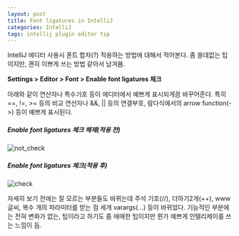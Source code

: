 ```yaml
---
layout: post
title: Font ligatures in IntelliJ
categories: IntelliJ
tags: intellij plugin editor tip
---
```


IntelliJ 에디터 사용시 폰트 합자(?) 적용하는 방법에 대해서 적어본다. 좀 쓸데없는 팁이지만, 괜히 이쁘게 쓰는 방법 같아서 남겨봄.

**Settings > Editor > Font > Enable font ligatures 체크**

아래와 같이 연산자나 특수기호 등이 에디터에서 예쁘게 표시되게끔 바꾸어준다. 특히 ==, !=, >= 등의 비교 연산자나 &&, || 등의 연결부호, 람다식에서의 arrow function(->) 등이 예쁘게 표시된다.

##### Enable font ligatures 체크 해제(적용 전)
![not_check](https://user-images.githubusercontent.com/21053518/39746583-b0e58d50-52e5-11e8-888a-8c43dfe34871.PNG)

##### Enable font ligatures 체크(적용 후)
![check](https://user-images.githubusercontent.com/21053518/39746586-b17f6dc6-52e5-11e8-82ed-946fb2fb623b.PNG)

자세히 보기 전에는 잘 모르는 부분들도 바뀌는데 주석 기호(//), 더하기2개(++), www 글씨, 복수 개의 파라미터를 받는 점 세개 varargs(...) 등이 바뀌었다. 기능적인 부분에는 전혀 변화가 없는, 팁이라고 하기도 좀 애매한 팁이지만 뭔가 예쁘게 인텔리제이를 쓰는 느낌이 듬.
